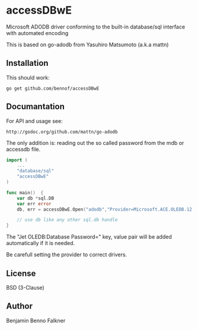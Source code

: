 # accessDBwE

Microsoft ADODB driver conforming to the built-in database/sql interface with automated encoding

This is based on go-adodb from Yasuhiro Matsumoto (a.k.a mattn)

## Installation 

This should work:

    go get github.com/bennof/accessDBwE

## Documantation 

For API and usage see:

    http://godoc.org/github.com/mattn/go-adodb

The only addition is: reading out the so called password from the mdb or accessdb file. 

```go
import (
    ...
    "database/sql"
    "accessDBwE"
)

func main()  {
    var db *sql.DB
    var err error 
    db, err = accessDBwE.Open("adodb","Provider=Microsoft.ACE.OLEDB.12.0;Data Source=SomeFile.mdb;")

    // use db like any other sql.db handle
}
```

The "Jet OLEDB:Database Password=" key, value pair will be added automatically if it is needed.

Be carefull setting the provider to correct drivers.  

## License

BSD (3-Clause)

## Author

Benjamin Benno Falkner 
